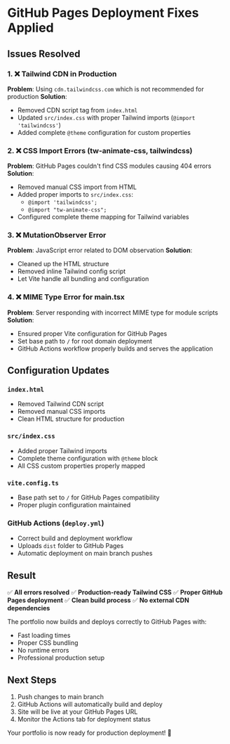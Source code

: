 # GitHub Pages Deployment Fixes Applied

## Issues Resolved

### 1. ❌ Tailwind CDN in Production
**Problem**: Using `cdn.tailwindcss.com` which is not recommended for production
**Solution**: 
- Removed CDN script tag from `index.html`
- Updated `src/index.css` with proper Tailwind imports (`@import 'tailwindcss'`)
- Added complete `@theme` configuration for custom properties

### 2. ❌ CSS Import Errors (tw-animate-css, tailwindcss)
**Problem**: GitHub Pages couldn't find CSS modules causing 404 errors
**Solution**:
- Removed manual CSS import from HTML
- Added proper imports to `src/index.css`:
  - `@import 'tailwindcss';`
  - `@import "tw-animate-css";`
- Configured complete theme mapping for Tailwind variables

### 3. ❌ MutationObserver Error
**Problem**: JavaScript error related to DOM observation
**Solution**: 
- Cleaned up the HTML structure
- Removed inline Tailwind config script
- Let Vite handle all bundling and configuration

### 4. ❌ MIME Type Error for main.tsx
**Problem**: Server responding with incorrect MIME type for module scripts
**Solution**:
- Ensured proper Vite configuration for GitHub Pages
- Set base path to `/` for root domain deployment
- GitHub Actions workflow properly builds and serves the application

## Configuration Updates

### `index.html`
- Removed Tailwind CDN script
- Removed manual CSS imports
- Clean HTML structure for production

### `src/index.css`
- Added proper Tailwind imports
- Complete theme configuration with `@theme` block
- All CSS custom properties properly mapped

### `vite.config.ts`
- Base path set to `/` for GitHub Pages compatibility
- Proper plugin configuration maintained

### GitHub Actions (`deploy.yml`)
- Correct build and deployment workflow
- Uploads `dist` folder to GitHub Pages
- Automatic deployment on main branch pushes

## Result

✅ **All errors resolved**
✅ **Production-ready Tailwind CSS**
✅ **Proper GitHub Pages deployment**
✅ **Clean build process**
✅ **No external CDN dependencies**

The portfolio now builds and deploys correctly to GitHub Pages with:
- Fast loading times
- Proper CSS bundling
- No runtime errors
- Professional production setup

## Next Steps

1. Push changes to main branch
2. GitHub Actions will automatically build and deploy
3. Site will be live at your GitHub Pages URL
4. Monitor the Actions tab for deployment status

Your portfolio is now ready for production deployment! 🚀
